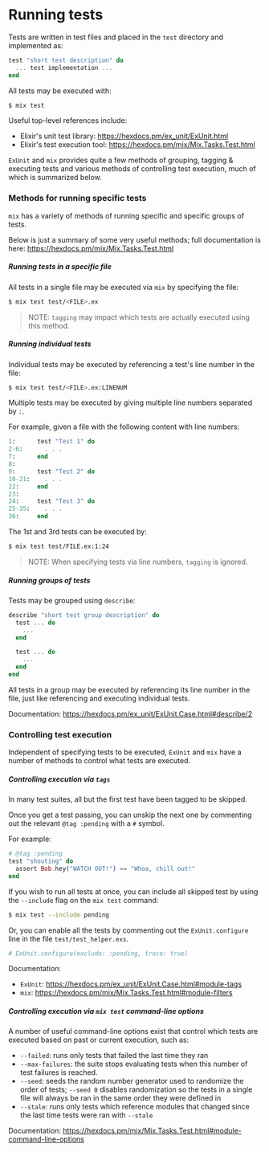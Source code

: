 # Running tests

Tests are written in test files and placed in the `test` directory and implemented
as:

```elixir
test "short test description" do
  ... test implementation ...
end
```

All tests may be executed with:

```bash
$ mix test
```

Useful top-level references include:

* Elixir's unit test library: https://hexdocs.pm/ex_unit/ExUnit.html
* Elixir's test execution tool: https://hexdocs.pm/mix/Mix.Tasks.Test.html

`ExUnit` and `mix` provides quite a few methods of grouping, tagging & executing
tests and various methods of controlling test execution, much of which is summarized
below.

### Methods for running specific tests

`mix` has a variety of methods of running specific and specific groups of tests.

Below is just a summary of some very useful methods; full documentation is here:
https://hexdocs.pm/mix/Mix.Tasks.Test.html

##### Running tests in a specific file

All tests in a single file may be executed via `mix` by specifying the file:

```bash
$ mix test test/<FILE>.ex
```

> NOTE: `tagging` may impact which tests are actually executed using this method.

##### Running individual tests

Individual tests may be executed by referencing a test's line number in the file:

```bash
$ mix test test/<FILE>.ex:LINENUM
```

Multiple tests may be executed by giving multiple line numbers separated by `:`.

For example, given a file with the following content with line numbers:

```elixir
1:      test "Test 1" do
2-6:      . . .
7:      end
8:
9:      test "Test 2" do
10-21:    . . .
22:     end
23:
24:     test "Test 3" do
25-35:    . . .
36:     end
```

The 1st and 3rd tests can be executed by:

```bash
$ mix test test/FILE.ex:1:24
```

> NOTE: When specifying tests via line numbers, `tagging` is ignored.

##### Running groups of tests

Tests may be grouped using `describe`:

```elixir
describe "short test group description" do
  test ... do
    ...
  end

  test ... do
    ...
  end
end
```

All tests in a group may be executed by referencing its line number in the file,
just like referencing and executing individual tests.

Documentation: https://hexdocs.pm/ex_unit/ExUnit.Case.html#describe/2

### Controlling test execution

Independent of specifying tests to be executed, `ExUnit` and `mix` have a number
of methods to control what tests are executed.

##### Controlling execution via `tags`

In many test suites, all but the first test have been tagged to be skipped.

Once you get a test passing, you can unskip the next one by commenting out the relevant `@tag :pending` with a `#` symbol.

For example:

```elixir
# @tag :pending
test "shouting" do
  assert Bob.hey("WATCH OUT!") == "Whoa, chill out!"
end
```

If you wish to run all tests at once, you can include all skipped test by using the `--include` flag on the `mix test` command:

```bash
$ mix test --include pending
```

Or, you can enable all the tests by commenting out the `ExUnit.configure` line in the file `test/test_helper.exs`.

```elixir
# ExUnit.configure(exclude: :pending, trace: true)
```

Documentation:

* `ExUnit`: https://hexdocs.pm/ex_unit/ExUnit.Case.html#module-tags
* `mix`: https://hexdocs.pm/mix/Mix.Tasks.Test.html#module-filters

##### Controlling execution via `mix test` command-line options

A number of useful command-line options exist that control which tests are executed
based on past or current execution, such as:

* `--failed`: runs only tests that failed the last time they ran
* `--max-failures`: the suite stops evaluating tests when this number of test failures
is reached.
* `--seed`: seeds the random number generator used to randomize the order of tests;
`--seed 0` disables randomization so the tests in a single file will always be ran
in the same order they were defined in
* `--stale`: runs only tests which reference modules that changed since the last
time tests were ran with `--stale`

Documentation: https://hexdocs.pm/mix/Mix.Tasks.Test.html#module-command-line-options
